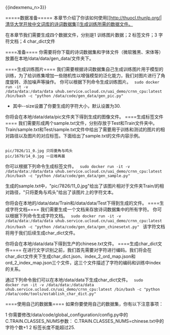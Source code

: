 {{indexmenu_n>3}}

=====数据准备=====
本章节介绍了你该如何使用[[http://thuocl.thunlp.org/|清华大学开放中文词库的诗词数据集]]生成训练所需的数据文件。

在本章节我们需要生成四个数据文件，分别是1 训练图片数据；2 标签文件；3 字符文档；4 char_dict文件

====准备====
你需要将你下载的诗词数据集和字体文件（微软雅黑、宋体等）放置在本地/data/data/gen_data/文件夹下。

====生成训练图片====
我们需要根据诗词数据集自己生成训练图片用于模型的训练，为了给训练集增加一些随机性以增强模型的泛化能力，我们对图片进行了角度旋转、添加噪声等操作。
你可以根据下列命令生成训练图片。
<code>
sudo docker run -it -v /data/data:/data/data uhub.service.ucloud.cn/uai_demo/crnn_cpu:latest /bin/bash -c "python /data/code/gen_data/gen_pic.py"
</code>
  * 其中--size设置了你要生成的字符大小，默认设置为30.

你将会在本地/data/data/pic文件夹下得到生成的图像文件。
====生成标签文件====
我们需要形成两个sample.txt文件，分别存放于Test和Train文件夹中。Train/sample.txt和Test/sample.txt文件中给出了需要用于训练和测试的图片的相对路径以及图片的对应标签。下面给出了sample.txt的文件内容示例。

<code>
pic/7826/11_0.jpg 只将菱角与鸡头
pic/1679/14_0.jpg 一日难再晨
</code>

你可以根据下列命令生成标签文件。
<code>
sudo docker run -it -v /data/data:/data/data uhub.service.ucloud.cn/uai_demo/crnn_cpu:latest /bin/bash -c "python /data/code/gen_data/gen_sample.py"
</code>

生成的sample.txt中，"pic/7826/11\_0.jpg"给出了该图片相对于文件夹Train/的相对路径，"只将菱角与鸡头"给出了该图片上的字符文本。

你将会在本地的/data/data/Train和/data/data/Test下得到生成的文件。
====生成字符文档====
我们需要生成一个文档来存放诗词数据集中的所有字符。
你可以根据下列命令生成字符文档。
<code>
sudo docker run -it -v /data/data:/data/data uhub.service.ucloud.cn/uai_demo/crnn_cpu:latest /bin/bash -c "python /data/code/gen_data/gen_chinesetxt.py"
</code>
该字符文档将用于我们后续生成char\_dict文件。

你将会在本地/data/data下得到生产的chinese.txt文件。
====生成char_dict文件====
在进行文字识别之前，我们首先需要对字符进行编码。我们将会在char\_dict文件夹下生成char\_dict.json、index\_2\_ord\_map.json和ord\_2\_index\_map.json三个文件，这三个文件描述了字符的编码和训练中index的关系。

通过下列命令我们可以在本地/data/data下生成char\_dict文件。
<code>
sudo docker run -it -v /data/data:/data/data uhub.service.ucloud.cn/uai_demo/crnn_cpu:latest /bin/bash -c "python /data/code/tools/establish_char_dict.py"
</code>

====使用自己的数据集====
如果你要使用自己的数据集，你有以下注意事项：

1 你需要修改/data/code/global\_configuration/config.py中的C.TRAIN.CLASSES_NUMS参数：
  C.TRAIN.CLASSES\_NUMS=chinese.txt中的字符个数+1
2 标签长度不能超过25.
